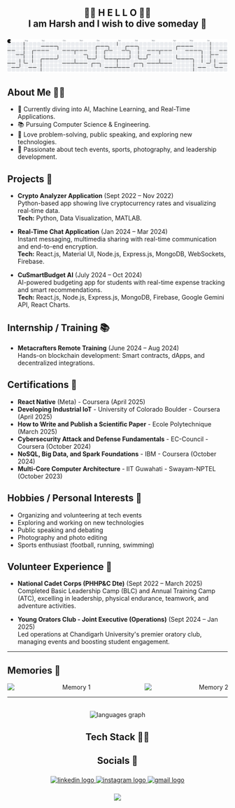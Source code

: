 <h2 align="center">👋🌟 H E L L O 🌟👋<br>I am Harsh and I wish to dive someday 🌊</h2>

###

<picture>
  <source media="(prefers-color-scheme: dark)" srcset="https://raw.githubusercontent.com/HARSH-YADAV-GLITCH/harsh-yadav-glitch/output/pacman-contribution-graph-dark.svg">
  <source media="(prefers-color-scheme: light)" srcset="https://raw.githubusercontent.com/HARSH-YADAV-GLITCH/harsh-yadav-glitch/output/pacman-contribution-graph.svg">
  <img alt="pacman contribution graph" src="https://raw.githubusercontent.com/HARSH-YADAV-GLITCH/harsh-yadav-glitch/output/pacman-contribution-graph.svg">
</picture>

###

## About Me 🧑‍💻
- 🔭 Currently diving into AI, Machine Learning, and Real-Time Applications.
- 📚 Pursuing Computer Science & Engineering.
- 🧠 Love problem-solving, public speaking, and exploring new technologies.
- 🎯 Passionate about tech events, sports, photography, and leadership development.

## Projects 🚀
- **Crypto Analyzer Application** (Sept 2022 – Nov 2022)  
  Python-based app showing live cryptocurrency rates and visualizing real-time data.  
  **Tech:** Python, Data Visualization, MATLAB.

- **Real-Time Chat Application** (Jan 2024 – Mar 2024)  
  Instant messaging, multimedia sharing with real-time communication and end-to-end encryption.  
  **Tech:** React.js, Material UI, Node.js, Express.js, MongoDB, WebSockets, Firebase.

- **CuSmartBudget AI** (July 2024 – Oct 2024)  
  AI-powered budgeting app for students with real-time expense tracking and smart recommendations.  
  **Tech:** React.js, Node.js, Express.js, MongoDB, Firebase, Google Gemini API, React Charts.

## Internship / Training 📚
- **Metacrafters Remote Training** (June 2024 – Aug 2024)  
  Hands-on blockchain development: Smart contracts, dApps, and decentralized integrations.

## Certifications 📜
- **React Native** (Meta) - Coursera (April 2025)
- **Developing Industrial IoT** - University of Colorado Boulder - Coursera (April 2025)
- **How to Write and Publish a Scientific Paper** - Ecole Polytechnique (March 2025)
- **Cybersecurity Attack and Defense Fundamentals** - EC-Council - Coursera (October 2024)
- **NoSQL, Big Data, and Spark Foundations** - IBM - Coursera (October 2024)
- **Multi-Core Computer Architecture** - IIT Guwahati - Swayam-NPTEL (October 2023)

## Hobbies / Personal Interests 🎯
- Organizing and volunteering at tech events
- Exploring and working on new technologies
- Public speaking and debating
- Photography and photo editing
- Sports enthusiast (football, running, swimming)

## Volunteer Experience 🤝
- **National Cadet Corps (PHHP&C Dte)** (Sept 2022 – March 2025)  
  Completed Basic Leadership Camp (BLC) and Annual Training Camp (ATC), excelling in leadership, physical endurance, teamwork, and adventure activities.

- **Young Orators Club - Joint Executive (Operations)** (Sept 2024 – Jan 2025)  
  Led operations at Chandigarh University's premier oratory club, managing events and boosting student engagement.

---

## Memories 📸
<div align="center" style="overflow-x: auto; white-space: nowrap;">
  <img src="https://drive.google.com/uc?id=1nSM25kFQ6Hs1w9FU0aAdK7mymWaV4Jha" alt="Memory 1" width="300" style="display:inline-block; margin-right: 10px;" />
  <img src="https://drive.google.com/uc?id=12vrvOvEWpqVi-zIw9_xEsxEVFOy44yWD" alt="Memory 2" width="300" style="display:inline-block; margin-right: 10px;" />
  <img src="https://drive.google.com/uc?id=1wQEC9yxvJJYKfpqFLsXhcAOnvGkQSpEl" alt="Memory 3" width="300" style="display:inline-block; margin-right: 10px;" />
  <img src="https://drive.google.com/uc?id=1FZkH6QSZItgiUjhiPB4GpQYdx06SY9g-" alt="Memory 4" width="300" style="display:inline-block; margin-right: 10px;" />
  <img src="https://drive.google.com/uc?id=16_1SexBq9RQkYupYvkUjdUMlNS70NL5L" alt="Memory 5" width="300" style="display:inline-block; margin-right: 10px;" />
  <img src="https://drive.google.com/uc?id=1QrkjDJtAQdW_Xv-RcbBOJtbmtp2bAQcr" alt="Memory 6" width="300" style="display:inline-block; margin-right: 10px;" />
  <img src="https://drive.google.com/uc?id=1IO6hogJSk2FOC1nGzl1eTsiSEE6mJCgx" alt="Memory 7" width="300" style="display:inline-block; margin-right: 10px;" />
</div>


---

<br clear="both">

<div align="center">
  <img src="https://github-readme-stats.vercel.app/api/top-langs?username=HARSH-YADAV-GLITCH&locale=en&hide_title=false&layout=compact&card_width=250&langs_count=5&theme=dracula&hide_border=false" height="100" alt="languages graph" />
</div>

###

<h2 align="center">Tech Stack 🧑‍💻</h2>

###

<div align="center">
  <!-- your existing tech stack icons remain unchanged -->
</div>

###

<h2 align="center">Socials 🍾</h2>

###

<div align="center">
  <a href="http://www.linkedin.com/in/harsh10yadav" target="_blank">
    <img src="https://raw.githubusercontent.com/maurodesouza/profile-readme-generator/master/src/assets/icons/social/linkedin/default.svg" width="52" height="40" alt="linkedin logo" />
  </a>
  <a href="https://www.instagram.com/.harsh_yadav./" target="_blank">
    <img src="https://raw.githubusercontent.com/maurodesouza/profile-readme-generator/master/src/assets/icons/social/instagram/default.svg" width="52" height="40" alt="instagram logo" />
  </a>
  <a href="mailto:harshkumar032004@gmail.com" target="_blank">
    <img src="https://raw.githubusercontent.com/maurodesouza/profile-readme-generator/master/src/assets/icons/social/gmail/default.svg" width="52" height="40" alt="gmail logo" />
  </a>
</div>

###

<div align="center">
  <img height="170" src="https://media4.giphy.com/media/v1.Y2lkPTc5MGI3NjExdGdreWVzbHk4ZXJtOHJ2MTZuNGxxeDBobXQ1dWw1aDB4Z3R5eGttdSZlcD12MV9pbnRlcm5hbF9naWZfYnlfaWQmY3Q9Zw/JqmupuTVZYaQX5s094/giphy.gif" />
</div>

###

